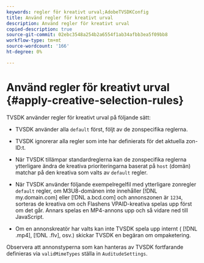 ```yaml
---
keywords: regler för kreativt urval;AdobeTVSDKConfig
title: Använd regler för kreativt urval
description: Använd regler för kreativt urval
copied-description: true
source-git-commit: 02ebc3548a254b2a6554f1ab34afbb3ea5f09bb8
workflow-type: tm+mt
source-wordcount: '166'
ht-degree: 0%

---
```


# Använd regler för kreativt urval {#apply-creative-selection-rules}

TVSDK använder regler för kreativt urval på följande sätt:

* TVSDK använder alla `default` först, följt av de zonspecifika reglerna.
* TVSDK ignorerar alla regler som inte har definierats för det aktuella zon-ID:t.
* När TVSDK tillämpar standardreglerna kan de zonspecifika reglerna ytterligare ändra de kreativa prioriteringarna baserat på `host` (domän) matchar på den kreativa som valts av `default` regler.

* När TVSDK använder följande exempelregelfil med ytterligare zonregler `default` regler, om M3U8-domänen inte innehåller [!DNL my.domain.com] eller [!DNL a.bcd.com] och annonszonen är `1234`, sorteras de kreativa om och Flashens VPAID-kreativa spelas upp först om det går. Annars spelas en MP4-annons upp och så vidare ned till JavaScript.

* Om en annonskreatör har valts kan inte TVSDK spela upp internt ( [!DNL .mp4], [!DNL .flv], osv.) skickar TVSDK en begäran om ompaketering.

Observera att annonstyperna som kan hanteras av TVSDK fortfarande definieras via `validMimeTypes` ställa in `AuditudeSettings`.
